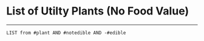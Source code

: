 # List of Utilty Plants (No Food Value)
---
```dataview
LIST from #plant AND #notedible AND -#edible
```
